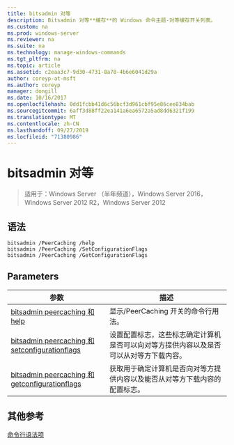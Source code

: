 ```yaml
---
title: bitsadmin 对等
description: Bitsadmin 对等**缓存**的 Windows 命令主题-对等缓存开关列表。
ms.custom: na
ms.prod: windows-server
ms.reviewer: na
ms.suite: na
ms.technology: manage-windows-commands
ms.tgt_pltfrm: na
ms.topic: article
ms.assetid: c2eaa3c7-9d30-4731-8a78-4b6e6041d29a
author: coreyp-at-msft
ms.author: coreyp
manager: dongill
ms.date: 10/16/2017
ms.openlocfilehash: 0dd1fcbb41d6c56bcf3d961cbf95e86cee834bab
ms.sourcegitcommit: 6aff3d88ff22ea141a6ea6572a5ad8dd6321f199
ms.translationtype: MT
ms.contentlocale: zh-CN
ms.lasthandoff: 09/27/2019
ms.locfileid: "71380986"
---
```

# <a name="bitsadmin-peercaching"></a>bitsadmin 对等

>适用于：Windows Server （半年频道），Windows Server 2016，Windows Server 2012 R2，Windows Server 2012

## <a name="syntax"></a>语法
```
bitsadmin /PeerCaching /help
bitsadmin /PeerCaching /SetConfigurationFlags
bitsadmin /PeerCaching /GetConfigurationFlags
```
## <a name="parameters"></a>Parameters
|参数|描述|
|-------|--------|
|[bitsadmin peercaching 和 help](bitsadmin-peercaching-and-help.md)|显示/PeerCaching 开关的命令行用法。|
|[bitsadmin peercaching 和 setconfigurationflags](bitsadmin-peercaching-and-setconfigurationflags.md)|设置配置标志，这些标志确定计算机是否可以向对等方提供内容以及是否可以从对等方下载内容。|
|[bitsadmin peercaching 和 getconfigurationflags](bitsadmin-peercaching-and-getconfigurationflags.md)|获取用于确定计算机是否向对等方提供内容以及能否从对等方下载内容的配置标志。|
## <a name="additional-references"></a>其他参考
[命令行语法项](command-line-syntax-key.md)
